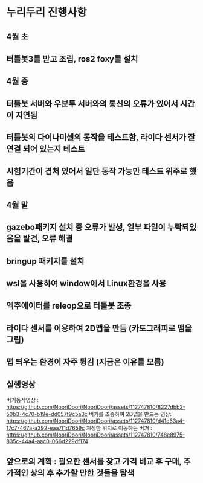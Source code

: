 # 누리두리 진행사항

## 4월 초
##          터틀봇3를 받고 조립, ros2 foxy를 설치

## 4월 중
##          터틀봇 서버와 우분투 서버와의 통신의 오류가 있어서 시간이 지연됨
##          터틀봇의 다이나미셀의 동작을 테스트함, 라이다 센서가 잘 연결 되어 있는지 테스트
##          시험기간이 겹처 있어서 일단 동작 가능만 테스트 위주로 했음

## 4월 말 
##          gazebo패키지 설치 중 오류가 발생, 일부 파일이 누락되있음을 발견, 오류 해결
##          bringup 패키지를 설치
##          wsl을 사용하여 window에서 Linux환경을 사용
##          엑추에이터를 releop으로 터틀봇 조종
##          라이다 센서를 이용하여 2D맵을 만듬 (카토그래피로 맴을 그림)
##          맵 띄우는 환경이 자주 튕김 (지금은 이유를 모름)

## 실행영상
버거동작영상 : https://github.com/NooriDoori/NooriDoori/assets/112747810/8227dbb2-50b3-4c70-b19e-dd057f9c5a3c
버거를 조종하여 2D맵을 만드는 영상: https://github.com/NooriDoori/NooriDoori/assets/112747810/d41d63a4-17c7-467a-a392-eaa7f1d7659c
지정한 위치로 이동하는 버거 : https://github.com/NooriDoori/NooriDoori/assets/112747810/748e8975-835c-44a4-aac0-066d229df174

## 앞으로의 계획 : 필요한 센서를 찾고 가격 비교 후 구매, 추가적인 상의 후 추가할 만한 것들을 탐색
